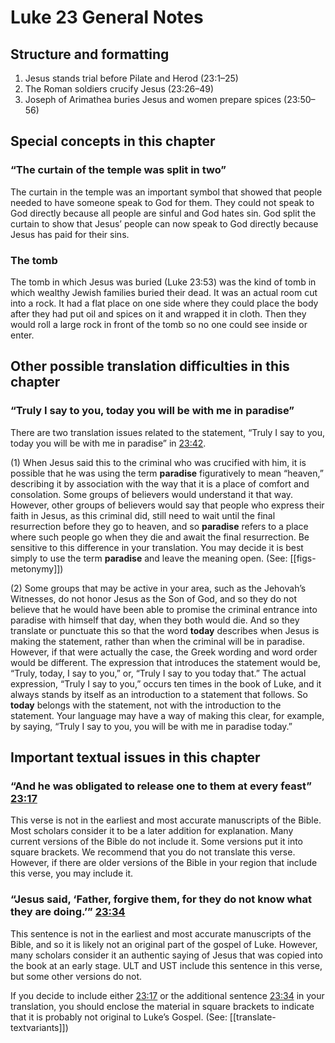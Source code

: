 # Luke 23 General Notes

## Structure and formatting

1. Jesus stands trial before Pilate and Herod (23:1–25)
2. The Roman soldiers crucify Jesus (23:26–49)
3. Joseph of Arimathea buries Jesus and women prepare spices (23:50–56)

## Special concepts in this chapter

### “The curtain of the temple was split in two”

The curtain in the temple was an important symbol that showed that people needed to have someone speak to God for them. They could not speak to God directly because all people are sinful and God hates sin. God split the curtain to show that Jesus’ people can now speak to God directly because Jesus has paid for their sins.

### The tomb

The tomb in which Jesus was buried (Luke 23:53) was the kind of tomb in which wealthy Jewish families buried their dead. It was an actual room cut into a rock. It had a flat place on one side where they could place the body after they had put oil and spices on it and wrapped it in cloth. Then they would roll a large rock in front of the tomb so no one could see inside or enter.

## Other possible translation difficulties in this chapter

### “Truly I say to you, today you will be with me in paradise”

There are two translation issues related to the statement, “Truly I say to you, today you will be with me in paradise” in [23:42](../23/42.md).

(1) When Jesus said this to the criminal who was crucified with him, it is possible that he was using the term **paradise** figuratively to mean “heaven,” describing it by association with the way that it is a place of comfort and consolation. Some groups of believers would understand it that way. However, other groups of believers would say that people who express their faith in Jesus, as this criminal did, still need to wait until the final resurrection before they go to heaven, and so **paradise** refers to a place where such people go when they die and await the final resurrection. Be sensitive to this difference in your translation. You may decide it is best simply to use the term **paradise** and leave the meaning open. (See: [[figs-metonymy]])

(2) Some groups that may be active in your area, such as the Jehovah’s Witnesses, do not honor Jesus as the Son of God, and so they do not believe that he would have been able to promise the criminal entrance into paradise with himself that day, when they both would die. And so they translate or punctuate this so that the word **today** describes when Jesus is making the statement, rather than when the criminal will be in paradise. However, if that were actually the case, the Greek wording and word order would be different. The expression that introduces the statement would be, “Truly, today, I say to you,” or, “Truly I say to you today that.” The actual expression, “Truly I say to you,” occurs ten times in the book of Luke, and it always stands by itself as an introduction to a statement that follows. So **today** belongs with the statement, not with the introduction to the statement. Your language may have a way of making this clear, for example, by saying, “Truly I say to you, you will be with me in paradise today.”

## Important textual issues in this chapter

### “And he was obligated to release one to them at every feast” [23:17](../23/17.md)

This verse is not in the earliest and most accurate manuscripts of the Bible. Most scholars consider it to be a later addition for explanation. Many current versions of the Bible do not include it. Some versions put it into square brackets. We recommend that you do not translate this verse. However, if there are older versions of the Bible in your region that include this verse, you may include it.

### “Jesus said, ‘Father, forgive them, for they do not know what they are doing.’” [23:34](../23/34.md)

This sentence is not in the earliest and most accurate manuscripts of the Bible, and so it is likely not an original part of the gospel of Luke. However, many scholars consider it an authentic saying of Jesus that was copied into the book at an early stage. ULT and UST include this sentence in this verse, but some other versions do not.

If you decide to include either [23:17](../23/17.md) or the additional sentence [23:34](../23/34.md) in your translation, you should enclose the material in square brackets to indicate that it is probably not original to Luke’s Gospel. (See: [[translate-textvariants]])